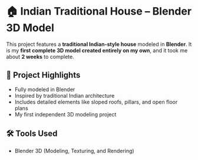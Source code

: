 # 🏠 Indian Traditional House – Blender 3D Model

This project features a **traditional Indian-style house** modeled in **Blender**. It is my **first complete 3D model created entirely on my own**, and it took me about **2 weeks** to complete.

## 📌 Project Highlights

- Fully modeled in Blender  
- Inspired by traditional Indian architecture  
- Includes detailed elements like sloped roofs, pillars, and open floor plans  
- My first independent 3D modeling project  

## 🛠 Tools Used

- Blender 3D (Modeling, Texturing, and Rendering)

